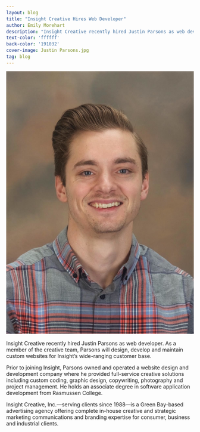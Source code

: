 ```yaml
---
layout: blog
title: "Insight Creative Hires Web Developer"
author: Emily Morehart
description: "Insight Creative recently hired Justin Parsons as web developer."
text-color: 'ffffff'
back-color: '191032'
cover-image: Justin Parsons.jpg
tag: blog
---
```


<img data-aos="fade-up" src="/img/blog/Justin Parsons.jpg"
alt="UW-Green Bay Communications and Design Students Scholarship"
srcset="
/img/blog/Justin Parsons.jpg 2400w,
/img/blog/Justin Parsons.jpg 1800w,
/img/blog/Justin Parsons.jpg 1200w,
/img/blog/Justin Parsons.jpg 900w,
/img/blog/Justin Parsons.jpg 600w,
/img/blog/Justin Parsons.jpg 400w" />

Insight Creative recently hired Justin Parsons as web developer. As a member of the creative team, Parsons will design, develop and maintain custom websites for Insight’s wide-ranging customer base.

Prior to joining Insight, Parsons owned and operated a website design and development company where he provided full-service creative solutions including custom coding, graphic design, copywriting, photography and project management. He holds an associate degree in software application development from Rasmussen College.

Insight Creative, Inc.—serving clients since 1988—is a Green Bay-based advertising agency offering complete in-house creative and strategic marketing communications and branding expertise for consumer, business and industrial clients.
